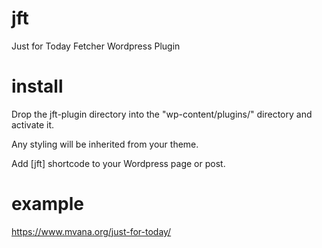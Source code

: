 # jft
Just for Today Fetcher Wordpress Plugin

# install
Drop the jft-plugin directory into the "wp-content/plugins/" directory and activate it.

Any styling will be inherited from your theme.

Add [jft] shortcode to your Wordpress page or post.

# example
https://www.mvana.org/just-for-today/